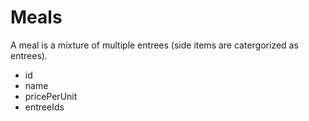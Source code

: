 # Meals
A meal is a mixture of multiple entrees (side items are catergorized as entrees).
- id
- name
- pricePerUnit
- entreeIds
